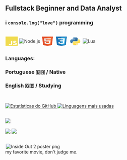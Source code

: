 ## Fullstack Beginner and Data Analyst
### i <code>console.log("love")</code> programming

<div style="display: inline_block"><br>
  <img align="center" alt="Js" height="30" width="40" src="https://raw.githubusercontent.com/devicons/devicon/master/icons/javascript/javascript-plain.svg">
  <img align="center" alt="Node.js" height="35" width="35" src="https://cdn-icons-png.flaticon.com/128/5968/5968322.png">
  <img align="center" alt="HTML" height="30" width="40" src="https://raw.githubusercontent.com/devicons/devicon/master/icons/html5/html5-original.svg">
  <img align="center" alt="CSS" height="30" width="40" src="https://raw.githubusercontent.com/devicons/devicon/master/icons/css3/css3-original.svg">
  <img align="center" alt="Python" height="30" width="40" src="https://raw.githubusercontent.com/devicons/devicon/master/icons/python/python-original.svg">
  <img align="center" alt="Lua" height="35" width="35" src="https://pics.freeicons.io/uploads/icons/png/3500035511551941187-512.png">
</div>

##

### Languages: <br>
### Portuguese 🇧🇷 / Native<br>
### English 🇬🇧 / Studying
  
##

<div style="width: 90%;"><br>
  <a href="https://github.com/SynthX7">
    <img height="150em" src="https://github-readme-stats.vercel.app/api?username=synthx7&show_icons=true&theme=dark" alt="Estatísticas do GitHub">
    <img height="150em" src="https://github-readme-stats.vercel.app/api/top-langs/?username=synthx7&layout=compact&theme=dark" alt="Linguagens mais usadas">
  </a>
</div>

##

<div style="display: inline_block;"> 
    <a href="https://www.instagram.com/synthx_7/" target="_blank"><img src="https://img.shields.io/badge/-Instagram-%23E4405F?style=for-the-badge&logo=instagram&logoColor=white" target="_blank"></a>
 
 <a href="https://discord.gg/z9eCKkH84n" target="_blank"><img src="https://img.shields.io/badge/Discord-7289DA?style=for-the-badge&logo=discord&logoColor=white" target="_blank"></a> 
  <a href = "mailto:rafael.antonio.200923@gmail.com"><img src="https://img.shields.io/badge/-Gmail-%23333?style=for-the-badge&logo=gmail&logoColor=white" target="_blank"></a>
 </div>

##

<img src="https://images-wixmp-ed30a86b8c4ca887773594c2.wixmp.com/f/c5ae195f-e639-4f3e-87e0-6199d10d2fb9/dgfpbdf-9dce4482-a358-48a6-b487-f1811985b625.png/v1/fill/w_936,h_804/inside_out_2__2024__png_by_kylewithem_dgfpbdf-fullview.png?token=eyJ0eXAiOiJKV1QiLCJhbGciOiJIUzI1NiJ9.eyJzdWIiOiJ1cm46YXBwOjdlMGQxODg5ODIyNjQzNzNhNWYwZDQxNWVhMGQyNmUwIiwiaXNzIjoidXJuOmFwcDo3ZTBkMTg4OTgyMjY0MzczYTVmMGQ0MTVlYTBkMjZlMCIsIm9iaiI6W1t7ImhlaWdodCI6Ijw9ODA0IiwicGF0aCI6IlwvZlwvYzVhZTE5NWYtZTYzOS00ZjNlLTg3ZTAtNjE5OWQxMGQyZmI5XC9kZ2ZwYmRmLTlkY2U0NDgyLWEzNTgtNDhhNi1iNDg3LWYxODExOTg1YjYyNS5wbmciLCJ3aWR0aCI6Ijw9OTM2In1dXSwiYXVkIjpbInVybjpzZXJ2aWNlOmltYWdlLm9wZXJhdGlvbnMiXX0.0hdYrpH3mjdsYL0s6DMjuIdqfxba8BlwbS7AfWciqew" alt="Inside Out 2 poster png" style="width: 500px; display: block; margin-left: auto; margin-right: auto;">
my favorite movie, don't judge me.
